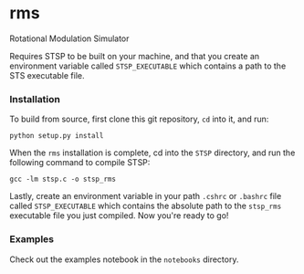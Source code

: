# rms
Rotational Modulation Simulator

Requires STSP to be built on your machine, and that you create an environment
variable called `STSP_EXECUTABLE` which contains a path to the STS executable
file. 

### Installation

To build from source, first clone this git repository, `cd` into it, and run:
```
python setup.py install
```
When the `rms` installation is complete, cd into the `STSP` directory, and run
the following command to compile STSP: 
```
gcc -lm stsp.c -o stsp_rms
```
Lastly, create an environment variable in your path `.cshrc` or `.bashrc` file
called `STSP_EXECUTABLE` which contains the absolute path to the `stsp_rms` 
executable file you just compiled. Now you're ready to go!

### Examples

Check out the examples notebook in the `notebooks` directory.
